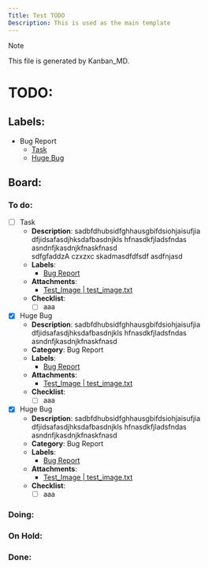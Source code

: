```yaml
---
Title: Test TODO
Description: This is used as the main template
---
```


> [!NOTE]
> This file is generated by Kanban_MD.

# TODO:

## Labels:
- <span id="kanban_md-label-bug">Bug Report</span>  
    - [Task](#user-content-kanban_md-task-task)  
    - [Huge Bug](#user-content-kanban_md-task-huge_bug)  

## Board:

<!-- Kanban-MD:List -->
### To do:  
- [ ] <span id="kanban_md-task-task">Task</span>  
    - **Description**: sadbfdhubsidfghhausgbifdsiohjaisufjia dfjidsafasdjhksdafbasdnjkls hfnasdkfjladsfndas asndnfjkasdnjkfnaskfnasd  
    sdfgfaddzA
    czxzxc
    skadmasdfdfsdf
    asdfnjasd
    - **Labels**:  
        - [Bug Report](#user-content-kanban_md-label-bug)
    - **Attachments**:  
        -  [Test_Image | test_image.txt](test_image.txt)  
    - **Checklist**:  
        - [ ] aaa  
- [x] <span id="kanban_md-task-huge_bug">Huge Bug</span>  
    - **Description**: sadbfdhubsidfghhausgbifdsiohjaisufjia dfjidsafasdjhksdafbasdnjkls hfnasdkfjladsfndas asndnfjkasdnjkfnaskfnasd  
    - **Category**: Bug Report  
    - **Labels**:  
        - [Bug Report](#user-content-kanban_md-label-bug)
    - **Attachments**:  
        -  [Test_Image | test_image.txt](test_image.txt)  
    - **Checklist**:  
        - [ ] aaa  
- [x] <span id="kanban_md-task-huge_bug">Huge Bug</span>  
    - **Description**: sadbfdhubsidfghhausgbifdsiohjaisufjia dfjidsafasdjhksdafbasdnjkls hfnasdkfjladsfndas asndnfjkasdnjkfnaskfnasd  
    - **Category**: Bug Report  
    - **Labels**:  
        - [Bug Report](#user-content-kanban_md-label-bug)
    - **Attachments**:  
        -  [Test_Image | test_image.txt](test_image.txt)  
    - **Checklist**:  
        - [ ] aaa  

<!-- Kanban-MD:List -->
### Doing:

<!-- Kanban-MD:List -->
### On Hold:

<!-- Kanban-MD:List -->
### Done:
